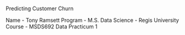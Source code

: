 # 
Predicting Customer Churn

Name - Tony Ramsett
Program - M.S. Data Science - Regis University
Course - MSDS692 Data Practicum 1

